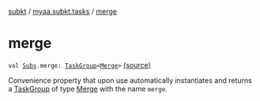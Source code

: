[subkt](../index.md) / [myaa.subkt.tasks](index.md) / [merge](./merge.md)

# merge

`val `[`Subs`](-subs/index.md)`.merge: `[`TaskGroup`](-task-group/index.md)`<`[`Merge`](-merge/index.md)`>` [(source)](https://github.com/Myaamori/SubKt/blob/0.1.12/src/main/kotlin/myaa/subkt/tasks/asstasks.kt#L885)

Convenience property that upon use automatically instantiates and returns a
[TaskGroup](-task-group/index.md) of type [Merge](-merge/index.md) with the name `merge`.

